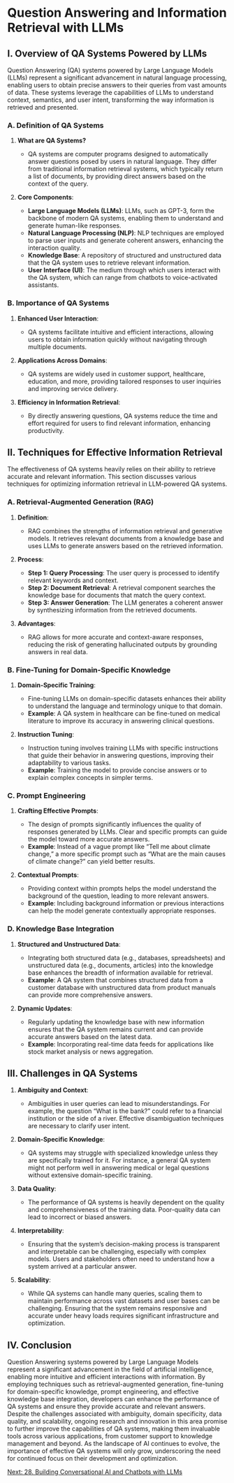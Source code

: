 # Question Answering and Information Retrieval with LLMs

## I. Overview of QA Systems Powered by LLMs

Question Answering (QA) systems powered by Large Language Models (LLMs) represent a significant advancement in natural language processing, enabling users to obtain precise answers to their queries from vast amounts of data. These systems leverage the capabilities of LLMs to understand context, semantics, and user intent, transforming the way information is retrieved and presented.

### A. Definition of QA Systems

1. **What are QA Systems?**
   - QA systems are computer programs designed to automatically answer questions posed by users in natural language. They differ from traditional information retrieval systems, which typically return a list of documents, by providing direct answers based on the context of the query.

2. **Core Components**:
   - **Large Language Models (LLMs)**: LLMs, such as GPT-3, form the backbone of modern QA systems, enabling them to understand and generate human-like responses.
   - **Natural Language Processing (NLP)**: NLP techniques are employed to parse user inputs and generate coherent answers, enhancing the interaction quality.
   - **Knowledge Base**: A repository of structured and unstructured data that the QA system uses to retrieve relevant information.
   - **User Interface (UI)**: The medium through which users interact with the QA system, which can range from chatbots to voice-activated assistants.

### B. Importance of QA Systems

1. **Enhanced User Interaction**:
   - QA systems facilitate intuitive and efficient interactions, allowing users to obtain information quickly without navigating through multiple documents.

2. **Applications Across Domains**:
   - QA systems are widely used in customer support, healthcare, education, and more, providing tailored responses to user inquiries and improving service delivery.

3. **Efficiency in Information Retrieval**:
   - By directly answering questions, QA systems reduce the time and effort required for users to find relevant information, enhancing productivity.

## II. Techniques for Effective Information Retrieval

The effectiveness of QA systems heavily relies on their ability to retrieve accurate and relevant information. This section discusses various techniques for optimizing information retrieval in LLM-powered QA systems.

### A. Retrieval-Augmented Generation (RAG)

1. **Definition**:
   - RAG combines the strengths of information retrieval and generative models. It retrieves relevant documents from a knowledge base and uses LLMs to generate answers based on the retrieved information.

2. **Process**:
   - **Step 1: Query Processing**: The user query is processed to identify relevant keywords and context.
   - **Step 2: Document Retrieval**: A retrieval component searches the knowledge base for documents that match the query context.
   - **Step 3: Answer Generation**: The LLM generates a coherent answer by synthesizing information from the retrieved documents.

3. **Advantages**:
   - RAG allows for more accurate and context-aware responses, reducing the risk of generating hallucinated outputs by grounding answers in real data.

### B. Fine-Tuning for Domain-Specific Knowledge

1. **Domain-Specific Training**:
   - Fine-tuning LLMs on domain-specific datasets enhances their ability to understand the language and terminology unique to that domain.
   - **Example**: A QA system in healthcare can be fine-tuned on medical literature to improve its accuracy in answering clinical questions.

2. **Instruction Tuning**:
   - Instruction tuning involves training LLMs with specific instructions that guide their behavior in answering questions, improving their adaptability to various tasks.
   - **Example**: Training the model to provide concise answers or to explain complex concepts in simpler terms.

### C. Prompt Engineering

1. **Crafting Effective Prompts**:
   - The design of prompts significantly influences the quality of responses generated by LLMs. Clear and specific prompts can guide the model toward more accurate answers.
   - **Example**: Instead of a vague prompt like “Tell me about climate change,” a more specific prompt such as “What are the main causes of climate change?” can yield better results.

2. **Contextual Prompts**:
   - Providing context within prompts helps the model understand the background of the question, leading to more relevant answers.
   - **Example**: Including background information or previous interactions can help the model generate contextually appropriate responses.

### D. Knowledge Base Integration

1. **Structured and Unstructured Data**:
   - Integrating both structured data (e.g., databases, spreadsheets) and unstructured data (e.g., documents, articles) into the knowledge base enhances the breadth of information available for retrieval.
   - **Example**: A QA system that combines structured data from a customer database with unstructured data from product manuals can provide more comprehensive answers.

2. **Dynamic Updates**:
   - Regularly updating the knowledge base with new information ensures that the QA system remains current and can provide accurate answers based on the latest data.
   - **Example**: Incorporating real-time data feeds for applications like stock market analysis or news aggregation.

## III. Challenges in QA Systems

1. **Ambiguity and Context**:
   - Ambiguities in user queries can lead to misunderstandings. For example, the question “What is the bank?” could refer to a financial institution or the side of a river. Effective disambiguation techniques are necessary to clarify user intent.

2. **Domain-Specific Knowledge**:
   - QA systems may struggle with specialized knowledge unless they are specifically trained for it. For instance, a general QA system might not perform well in answering medical or legal questions without extensive domain-specific training.

3. **Data Quality**:
   - The performance of QA systems is heavily dependent on the quality and comprehensiveness of the training data. Poor-quality data can lead to incorrect or biased answers.

4. **Interpretability**:
   - Ensuring that the system’s decision-making process is transparent and interpretable can be challenging, especially with complex models. Users and stakeholders often need to understand how a system arrived at a particular answer.

5. **Scalability**:
   - While QA systems can handle many queries, scaling them to maintain performance across vast datasets and user bases can be challenging. Ensuring that the system remains responsive and accurate under heavy loads requires significant infrastructure and optimization.

## IV. Conclusion

Question Answering systems powered by Large Language Models represent a significant advancement in the field of artificial intelligence, enabling more intuitive and efficient interactions with information. By employing techniques such as retrieval-augmented generation, fine-tuning for domain-specific knowledge, prompt engineering, and effective knowledge base integration, developers can enhance the performance of QA systems and ensure they provide accurate and relevant answers. Despite the challenges associated with ambiguity, domain specificity, data quality, and scalability, ongoing research and innovation in this area promise to further improve the capabilities of QA systems, making them invaluable tools across various applications, from customer support to knowledge management and beyond. As the landscape of AI continues to evolve, the importance of effective QA systems will only grow, underscoring the need for continued focus on their development and optimization.

[Next: 28. Building Conversational AI and Chatbots with LLMs](./28_building_conversational_ai_and_chatbots_with_llms.md)